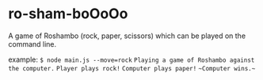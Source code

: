 # ro-sham-boOoOo

A game of Roshambo (rock, paper, scissors) which can be played on the command line.

example:
`$ node main.js --move=rock`
`Playing a game of Roshambo against the computer.`
`Player plays rock!`
`Computer plays paper!`
`~Computer wins.~`
